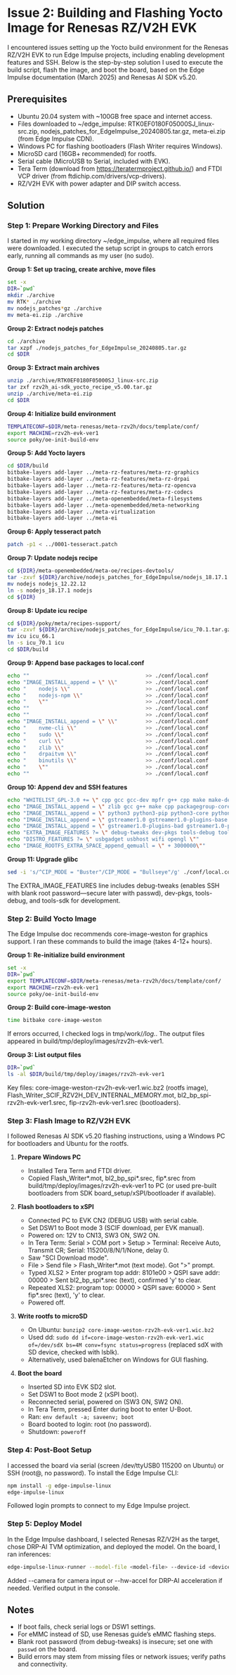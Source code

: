 # Issue 2: Building and Flashing Yocto Image for Renesas RZ/V2H EVK

I encountered issues setting up the Yocto build environment for the Renesas RZ/V2H EVK to run Edge Impulse projects, including enabling development features and SSH. Below is the step-by-step solution I used to execute the build script, flash the image, and boot the board, based on the Edge Impulse documentation (March 2025) and Renesas AI SDK v5.20.

## Prerequisites
- Ubuntu 20.04 system with ~100GB free space and internet access.
- Files downloaded to ~/edge_impulse: RTK0EF0180F05000SJ_linux-src.zip, nodejs_patches_for_EdgeImpulse_20240805.tar.gz, meta-ei.zip (from Edge Impulse CDN).
- Windows PC for flashing bootloaders (Flash Writer requires Windows).
- MicroSD card (16GB+ recommended) for rootfs.
- Serial cable (MicroUSB to Serial, included with EVK).
- Tera Term (download from https://teratermproject.github.io/) and FTDI VCP driver (from ftdichip.com/drivers/vcp-drivers).
- RZ/V2H EVK with power adapter and DIP switch access.

## Solution

### Step 1: Prepare Working Directory and Files
I started in my working directory ~/edge_impulse, where all required files were downloaded. I executed the setup script in groups to catch errors early, running all commands as my user (no sudo).

**Group 1: Set up tracing, create archive, move files**
```bash
set -x
DIR=`pwd`
mkdir ./archive
mv RTK* ./archive
mv nodejs_patches*gz ./archive
mv meta-ei.zip ./archive
```

**Group 2: Extract nodejs patches**
```bash
cd ./archive
tar xzpf ./nodejs_patches_for_EdgeImpulse_20240805.tar.gz
cd $DIR
```

**Group 3: Extract main archives**
```bash
unzip ./archive/RTK0EF0180F05000SJ_linux-src.zip
tar zxf rzv2h_ai-sdk_yocto_recipe_v5.00.tar.gz
unzip ./archive/meta-ei.zip
cd $DIR
```

**Group 4: Initialize build environment**
```bash
TEMPLATECONF=$DIR/meta-renesas/meta-rzv2h/docs/template/conf/
export MACHINE=rzv2h-evk-ver1
source poky/oe-init-build-env
```

**Group 5: Add Yocto layers**
```bash
cd $DIR/build
bitbake-layers add-layer ../meta-rz-features/meta-rz-graphics
bitbake-layers add-layer ../meta-rz-features/meta-rz-drpai
bitbake-layers add-layer ../meta-rz-features/meta-rz-opencva
bitbake-layers add-layer ../meta-rz-features/meta-rz-codecs
bitbake-layers add-layer ../meta-openembedded/meta-filesystems
bitbake-layers add-layer ../meta-openembedded/meta-networking
bitbake-layers add-layer ../meta-virtualization
bitbake-layers add-layer ../meta-ei
```

**Group 6: Apply tesseract patch**
```bash
patch -p1 < ../0001-tesseract.patch
```

**Group 7: Update nodejs recipe**
```bash
cd ${DIR}/meta-openembedded/meta-oe/recipes-devtools/
tar -zxvf ${DIR}/archive/nodejs_patches_for_EdgeImpulse/nodejs_18.17.1.tar.gz
mv nodejs nodejs_12.22.12
ln -s nodejs_18.17.1 nodejs
cd ${DIR}
```

**Group 8: Update icu recipe**
```bash
cd ${DIR}/poky/meta/recipes-support/
tar -zxvf ${DIR}/archive/nodejs_patches_for_EdgeImpulse/icu_70.1.tar.gz
mv icu icu_66.1
ln -s icu_70.1 icu
cd $DIR/build
```

**Group 9: Append base packages to local.conf**
```bash
echo ""                                     >> ./conf/local.conf
echo "IMAGE_INSTALL_append = \" \\"         >> ./conf/local.conf
echo "    nodejs \\"                        >> ./conf/local.conf
echo "    nodejs-npm \\"                    >> ./conf/local.conf
echo "    \""                               >> ./conf/local.conf
echo ""                                     >> ./conf/local.conf
echo ""                                     >> ./conf/local.conf
echo "IMAGE_INSTALL_append = \" \\"         >> ./conf/local.conf
echo "    nvme-cli \\"                      >> ./conf/local.conf
echo "    sudo \\"                          >> ./conf/local.conf
echo "    curl \\"                          >> ./conf/local.conf
echo "    zlib \\"                          >> ./conf/local.conf
echo "    drpaitvm \\"                      >> ./conf/local.conf
echo "    binutils \\"                      >> ./conf/local.conf
echo "    \""                               >> ./conf/local.conf
echo ""                                     >> ./conf/local.conf
```

**Group 10: Append dev and SSH features**
```bash
echo "WHITELIST_GPL-3.0 += \" cpp gcc gcc-dev mpfr g++ cpp make make-dev binutils libbfd \""             >> ./conf/local.conf
echo "IMAGE_INSTALL_append = \" zlib gcc g++ make cpp packagegroup-core-buildessential \""               >> ./conf/local.conf
echo "IMAGE_INSTALL_append = \" python3 python3-pip python3-core python3-modules \""                     >> ./conf/local.conf
echo "IMAGE_INSTALL_append = \" gstreamer1.0 gstreamer1.0-plugins-base gstreamer1.0-plugins-good \""     >> ./conf/local.conf
echo "IMAGE_INSTALL_append = \" gstreamer1.0-plugins-bad gstreamer1.0-plugins-ugly \""                   >> ./conf/local.conf
echo "EXTRA_IMAGE_FEATURES ?= \" debug-tweaks dev-pkgs tools-debug tools-sdk \""                         >> ./conf/local.conf
echo "DISTRO_FEATURES ?= \" usbgadget usbhost wifi opengl \""                                            >> ./conf/local.conf
echo "IMAGE_ROOTFS_EXTRA_SPACE_append_qemuall = \" + 3000000\""                                          >> ./conf/local.conf
```

**Group 11: Upgrade glibc**
```bash
sed -i 's/^CIP_MODE = "Buster"/CIP_MODE = "Bullseye"/g' ./conf/local.conf
```

The EXTRA_IMAGE_FEATURES line includes debug-tweaks (enables SSH with blank root password—secure later with passwd), dev-pkgs, tools-debug, and tools-sdk for development.

### Step 2: Build Yocto Image
The Edge Impulse doc recommends core-image-weston for graphics support. I ran these commands to build the image (takes 4-12+ hours).

**Group 1: Re-initialize build environment**
```bash
set -x
DIR=`pwd`
export TEMPLATECONF=$DIR/meta-renesas/meta-rzv2h/docs/template/conf/
export MACHINE=rzv2h-evk-ver1
source poky/oe-init-build-env
```

**Group 2: Build core-image-weston**
```bash
time bitbake core-image-weston
```

If errors occurred, I checked logs in tmp/work/*/log.*. The output files appeared in build/tmp/deploy/images/rzv2h-evk-ver1.

**Group 3: List output files**
```bash
DIR=`pwd`
ls -al $DIR/build/tmp/deploy/images/rzv2h-evk-ver1
```

Key files: core-image-weston-rzv2h-evk-ver1.wic.bz2 (rootfs image), Flash_Writer_SCIF_RZV2H_DEV_INTERNAL_MEMORY.mot, bl2_bp_spi-rzv2h-evk-ver1.srec, fip-rzv2h-evk-ver1.srec (bootloaders).

### Step 3: Flash Image to RZ/V2H EVK
I followed Renesas AI SDK v5.20 flashing instructions, using a Windows PC for bootloaders and Ubuntu for the rootfs.

1. **Prepare Windows PC**
   - Installed Tera Term and FTDI driver.
   - Copied Flash_Writer*.mot, bl2_bp_spi*.srec, fip*.srec from build/tmp/deploy/images/rzv2h-evk-ver1 to PC (or used pre-built bootloaders from SDK board_setup/xSPI/bootloader if available).

2. **Flash bootloaders to xSPI**
   - Connected PC to EVK CN2 (DEBUG USB) with serial cable.
   - Set DSW1 to Boot mode 3 (SCIF download, per EVK manual).
   - Powered on: 12V to CN13, SW3 ON, SW2 ON.
   - In Tera Term: Serial > COM port > Setup > Terminal: Receive Auto, Transmit CR; Serial: 115200/8/N/1/None, delay 0.
   - Saw "SCI Download mode".
   - File > Send file > Flash_Writer*.mot (text mode). Got ">" prompt.
   - Typed XLS2 > Enter program top addr: 8101e00 > QSPI save addr: 00000 > Sent bl2_bp_spi*.srec (text), confirmed 'y' to clear.
   - Repeated XLS2: program top: 00000 > QSPI save: 60000 > Sent fip*.srec (text), 'y' to clear.
   - Powered off.

3. **Write rootfs to microSD**
   - On Ubuntu: `bunzip2 core-image-weston-rzv2h-evk-ver1.wic.bz2`
   - Used dd: `sudo dd if=core-image-weston-rzv2h-evk-ver1.wic of=/dev/sdX bs=4M conv=fsync status=progress` (replaced sdX with SD device, checked with lsblk).
   - Alternatively, used balenaEtcher on Windows for GUI flashing.

4. **Boot the board**
   - Inserted SD into EVK SD2 slot.
   - Set DSW1 to Boot mode 2 (xSPI boot).
   - Reconnected serial, powered on (SW3 ON, SW2 ON).
   - In Tera Term, pressed Enter during boot to enter U-Boot.
   - Ran: `env default -a; saveenv; boot`
   - Board booted to login: root (no password).
   - Shutdown: `poweroff`

### Step 4: Post-Boot Setup
I accessed the board via serial (screen /dev/ttyUSB0 115200 on Ubuntu) or SSH (root@<board-ip>, no password). To install the Edge Impulse CLI:
```bash
npm install -g edge-impulse-linux
edge-impulse-linux
```
Followed login prompts to connect to my Edge Impulse project.

### Step 5: Deploy Model
In the Edge Impulse dashboard, I selected Renesas RZ/V2H as the target, chose DRP-AI TVM optimization, and deployed the model. On the board, I ran inferences:
```bash
edge-impulse-linux-runner --model-file <model-file> --device-id <device-id>
```
Added --camera for camera input or --hw-accel for DRP-AI acceleration if needed. Verified output in the console.

## Notes
- If boot fails, check serial logs or DSW1 settings.
- For eMMC instead of SD, use Renesas guide’s eMMC flashing steps.
- Blank root password (from debug-tweaks) is insecure; set one with `passwd` on the board.
- Build errors may stem from missing files or network issues; verify paths and connectivity.